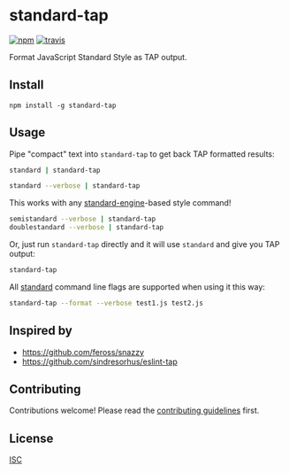 # standard-tap

[![npm][npm-image]][npm-url]
[![travis][travis-image]][travis-url]

[npm-image]: https://img.shields.io/npm/v/standard-tap.svg?style=flat-square
[npm-url]: https://www.npmjs.com/package/standard-tap
[travis-image]: https://img.shields.io/travis/Flet/standard-tap.svg?style=flat-square
[travis-url]: https://travis-ci.org/Flet/standard-tap

Format JavaScript Standard Style as TAP output.

## Install

```
npm install -g standard-tap
```

## Usage

Pipe "compact" text into `standard-tap` to get back TAP formatted results:
```bash
standard | standard-tap

standard --verbose | standard-tap
```

This works with any [standard-engine](https://github.com/flet/standard-engine)-based style command!
```bash
semistandard --verbose | standard-tap
doublestandard --verbose | standard-tap
```

Or, just run `standard-tap` directly and it will use `standard` and give you TAP output:
```bash
standard-tap
```

All [standard](https://standardjs.com) command line flags are supported when using it this way:
```bash
standard-tap --format --verbose test1.js test2.js
```

## Inspired by
- https://github.com/feross/snazzy
- https://github.com/sindresorhus/eslint-tap

## Contributing

Contributions welcome! Please read the [contributing guidelines](CONTRIBUTING.md) first.

## License

[ISC](LICENSE.md)
